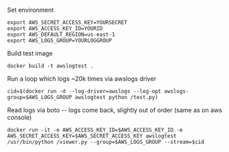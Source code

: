 Set environment

```
export AWS_SECRET_ACCESS_KEY=YOURSECRET
export AWS_ACCESS_KEY_ID=YOURID
export AWS_DEFAULT_REGION=us-east-1
export AWS_LOGS_GROUP=YOURLOGGROUP
```

Build test image
```
docker build -t awslogtest .
```

Run a loop which logs ~20k times via awslogs driver
```
cid=$(docker run -d --log-driver=awslogs --log-opt awslogs-group=$AWS_LOGS_GROUP awslogtest python /test.py)
```

Read logs via boto -- logs come back, slightly out of order (same as on aws console)
```
docker run -it -e AWS_ACCESS_KEY_ID=$AWS_ACCESS_KEY_ID -e AWS_SECRET_ACCESS_KEY=$AWS_SECRET_ACCESS_KEY awslogtest /usr/bin/python /viewer.py --group=$AWS_LOGS_GROUP --stream=$cid
```
